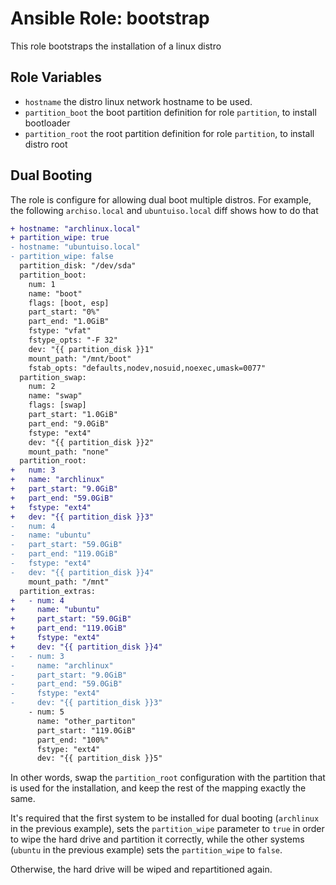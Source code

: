 # Ansible Role: bootstrap

This role bootstraps the installation of a linux distro

## Role Variables

- `hostname` the distro linux network hostname to be used.
- `partition_boot` the boot partition definition for role `partition`, to install bootloader
- `partition_root` the root partition definition for role `partition`, to install distro root

## Dual Booting

The role is configure for allowing dual boot multiple distros.
For example, the following `archiso.local` and `ubuntuiso.local` diff shows how to do that

```diff
+ hostname: "archlinux.local"
+ partition_wipe: true
- hostname: "ubuntuiso.local"
- partition_wipe: false
  partition_disk: "/dev/sda"
  partition_boot:
    num: 1
    name: "boot"
    flags: [boot, esp]
    part_start: "0%"
    part_end: "1.0GiB"
    fstype: "vfat"
    fstype_opts: "-F 32"
    dev: "{{ partition_disk }}1"
    mount_path: "/mnt/boot"
    fstab_opts: "defaults,nodev,nosuid,noexec,umask=0077"
  partition_swap:
    num: 2
    name: "swap"
    flags: [swap]
    part_start: "1.0GiB"
    part_end: "9.0GiB"
    fstype: "ext4"
    dev: "{{ partition_disk }}2"
    mount_path: "none"
  partition_root:
+   num: 3
+   name: "archlinux"
+   part_start: "9.0GiB"
+   part_end: "59.0GiB"
+   fstype: "ext4"
+   dev: "{{ partition_disk }}3"
-   num: 4
-   name: "ubuntu"
-   part_start: "59.0GiB"
-   part_end: "119.0GiB"
-   fstype: "ext4"
-   dev: "{{ partition_disk }}4"
    mount_path: "/mnt"
  partition_extras:
+   - num: 4
+     name: "ubuntu"
+     part_start: "59.0GiB"
+     part_end: "119.0GiB"
+     fstype: "ext4"
+     dev: "{{ partition_disk }}4"
-   - num: 3
-     name: "archlinux"
-     part_start: "9.0GiB"
-     part_end: "59.0GiB"
-     fstype: "ext4"
-     dev: "{{ partition_disk }}3"
    - num: 5
      name: "other_partiton"
      part_start: "119.0GiB"
      part_end: "100%"
      fstype: "ext4"
      dev: "{{ partition_disk }}5"
```

In other words, swap the `partition_root` configuration with the partition that is used for the installation,
and keep the rest of the mapping exactly the same.

It's required that the first system to be installed for dual booting (`archlinux` in the previous example),
sets the `partition_wipe` parameter to `true` in order to wipe the hard drive and partition it correctly,
while the other systems (`ubuntu` in the previous example) sets the `partition_wipe` to `false`.

Otherwise, the hard drive will be wiped and repartitioned again.
